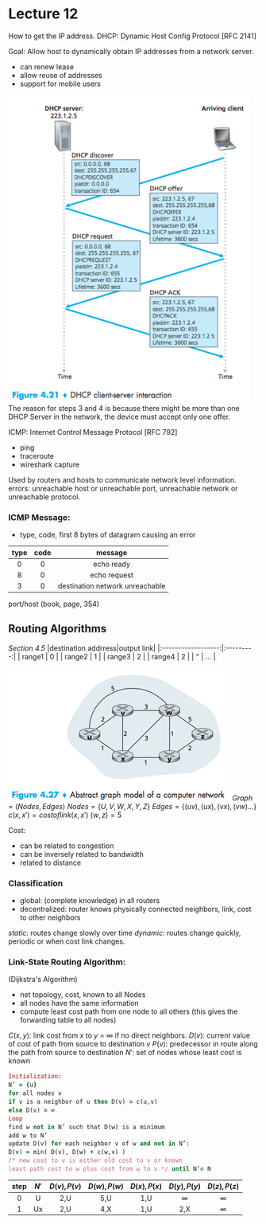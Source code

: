 # Lecture 12 #

How to get the IP address.
DHCP: Dynamic Host Config Protocol [RFC 2141]

Goal: Allow host to dynamically obtain IP addresses from a network server.
- can renew lease
- allow reuse of addresses
- support for mobile users

![f-4-21](f-4-21.png)
The reason for steps 3 and 4 is because there might be more than one DHCP Server in the network, the device must accept only one offer.

ICMP: Internet Control Message Protocol [RFC 792]
- ping
- traceroute
- wireshark capture

Used by routers and hosts to communicate network level information.
errors: unreachable host or unreachable port, unreachable network or unreachable protocol.

### ICMP Message: ###
- type, code, first 8 bytes of datagram causing an error

|type|code|           message             |
|:--:|:--:|:-----------------------------:|
|  0 |  0 |          echo ready           |
|  8 |  0 |          echo request         |
|  3 |  0 |destination network unreachable|

port/host (book, page, 354)

## Routing Algorithms ##
_Section 4.5_
|destination addrress|output link|
|:------------------:|:---------:|
|       range1       |     0     |
|       range2       |     1     |
|       range3       |     2     |
|       range4       |     2     |
|         "          |    ...    |


![f-4-27](f-4-27.png)
$Graph = (Nodes, Edges)$
$Nodes = \{U,V,W,X,Y,Z\}$
$Edges = \{(uv),(ux),(vx),(vw)...\}$
$c(x,x') = cost of link (x,x')$
$(w,z)=5$

Cost:
- can be related to congestion
- can be inversely related to bandwidth
- related to distance

### Classification ###
- global: (complete knowledge) in all routers
- decentralized: router knows physically connected neighbors, link, cost to other neighbors

_static:_ routes change slowly over time
_dynamic:_ routes change quickly, periodic or when cost link changes.

### Link-State Routing Algorithm: ###
(Dijkstra's Algorithm)
- net topology, cost, known to all Nodes
- all nodes have the same information
- compute least cost path from one node to all others (this gives the forwarding table to all nodes)

$C(x,y)$: link cost from $x$ to $y$ = $\infty$ if no direct neighbors.
$D(v)$: current value of cost of path from source to destination $v$
$P(v)$: predecessor in route along the path from source to destination
$N'$: set of nodes whose least cost is known

```ruby
Initialization:
N’ = {u}
for all nodes v
if v is a neighbor of u then D(v) = c(u,v)
else D(v) = ∞
Loop
find w not in N’ such that D(w) is a minimum
add w to N’
update D(v) for each neighbor v of w and not in N’:
D(v) = min( D(v), D(w) + c(w,v) )
/* new cost to v is either old cost to v or known
least path cost to w plus cost from w to v */ until N’= N
```

|step| $N'$| $D(v),P(v)$|$D(w),P(w)$|$D(x),P(x)$|$D(y),P(y)$|$D(z),P(z)$|
|:--:|:---:|:----------:|:---------:|:---------:|:---------:|:---------:|
|0   |  U  |   2,U      |  5,U      |  1,U      | $\infty$  |  $\infty$ |
|1   |  Ux |   2,U      |  4,X      |  1,U      | 2,X       |  $\infty$ |
